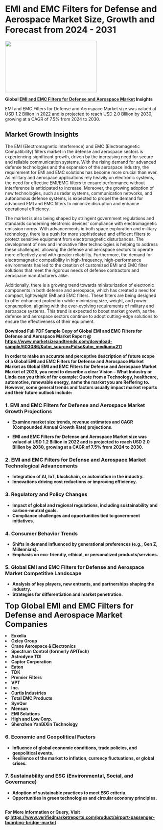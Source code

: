 <H1>EMI and EMC Filters for Defense and Aerospace Market Size, Growth and Forecast from 2024 - 2031</H1><img class="aligncenter size-medium wp-image-584254" src="https://thirdeyenews.in/wp-content/uploads/2024/09/Global-Market-Research-300x168.jpeg" alt="" width="300" height="168" /><p><strong>Global&nbsp;<a href="https://www.marketsizeandtrends.com/download-sample/603086/&amp;utm_source=Pulse&amp;utm_medium=211">EMI and EMC Filters for Defense and Aerospace Market</a> Insights</strong></p><p>EMI and EMC Filters for Defense and Aerospace Market size was valued at USD 1.2 Billion in 2022 and is projected to reach USD 2.0 Billion by 2030, growing at a CAGR of 7.5% from 2024 to 2030.</p><p><h2>Market Growth Insights</h2> <p>The EMI (Electromagnetic Interference) and EMC (Electromagnetic Compatibility) filters market in the defense and aerospace sectors is experiencing significant growth, driven by the increasing need for secure and reliable communication systems. With the rising demand for advanced defense technologies and the expansion of the aerospace industry, the requirement for EMI and EMC solutions has become more crucial than ever. As military and aerospace applications rely heavily on electronic systems, the need for effective EMI/EMC filters to ensure performance without interference is anticipated to increase. Moreover, the growing adoption of new technologies, such as radar systems, communication networks, and autonomous defense systems, is expected to propel the demand for advanced EMI and EMC filters to minimize disruption and enhance operational efficiency.</p> <p><strong></strong></p> <p>The market is also being shaped by stringent government regulations and standards concerning electronic devices' compliance with electromagnetic emission norms. With advancements in both space exploration and military technology, there is a push for more sophisticated and efficient filters to protect sensitive equipment from electromagnetic disturbances. The development of new and innovative filter technologies is helping to address these challenges, allowing the defense and aerospace sectors to operate more effectively and with greater reliability. Furthermore, the demand for electromagnetic compatibility in high-frequency, high-performance environments has led to the creation of customized EMI and EMC filter solutions that meet the rigorous needs of defense contractors and aerospace manufacturers alike.</p> <p>Additionally, there is a growing trend towards miniaturization of electronic components in both defense and aerospace, which has created a need for compact, lightweight EMI and EMC filters. These filters are being designed to offer enhanced protection while minimizing size, weight, and power consumption, aligning with the ever-evolving requirements of military and aerospace systems. This trend is expected to boost market growth, as the defense and aerospace sectors continue to adopt cutting-edge solutions to ensure the effectiveness of their equipment.</p> <p><strong></p><p><span class=""><strong>Download Full PDF Sample Copy of Global EMI and EMC Filters for Defense and Aerospace Market Report</strong> @ <a href="https://www.marketsizeandtrends.com/download-sample/603086/&amp;utm_source=Pulse&amp;utm_medium=211" target="_blank">https://www.marketsizeandtrends.com/download-sample/603086/&amp;utm_source=Pulse&amp;utm_medium=211</a></span></p><p>In order to make an accurate and perceptive description of future scope of a Global&nbsp;EMI and EMC Filters for Defense and Aerospace Market Market as Global&nbsp;EMI and EMC Filters for Defense and Aerospace Market Market of 2025, you need to describe a clear Vision &ndash; What Industry or Linda can you think of for example: Quote from a Technology, healthcare, automotive, renewable energy, name the market you are Reffering to. However, some general trends and factors usually impact market reports and their future outlook include:</p><h3>1.&nbsp;<strong>EMI and EMC Filters for Defense and Aerospace Market Growth Projections</strong></h3><ul><li>Examine market size trends, revenue estimates and CAGR (Compounded Annual Growth Rate) projections.</li><li><p>EMI and EMC Filters for Defense and Aerospace Market size was valued at USD 1.2 Billion in 2022 and is projected to reach USD 2.0 Billion by 2030, growing at a CAGR of 7.5% from 2024 to 2030.</p></li></ul><h3>2.&nbsp;<strong>EMI and EMC Filters for Defense and Aerospace Market Technological Advancements</strong></h3><ul><li>Integration of AI, IoT, blockchain, or automation in the industry.</li><li>Innovations driving cost reductions or improving efficiency.</li></ul><h3>3.&nbsp;<strong>Regulatory and Policy Changes</strong></h3><ul><li>Impact of global and regional regulations, including sustainability and carbon-neutral goals.</li><li>Compliance challenges and opportunities tied to government initiatives.</li></ul><h3>4.&nbsp;<strong>Consumer Behavior Trends</strong></h3><ul><li>Shifts in demand influenced by generational preferences (e.g., Gen Z, Millennials).</li><li>Emphasis on eco-friendly, ethical, or personalized products/services.</li></ul><h3>5.&nbsp;<strong>Global EMI and EMC Filters for Defense and Aerospace Market Competitive Landscape</strong></h3><ul><li>Analysis of key players, new entrants, and partnerships shaping the industry.</li><li>Strategies for differentiation and market penetration.</li></ul><p data-pm-slice="1 1 []"><span style="color: inherit; font-family: inherit; font-size: 25px;">Top Global EMI and EMC Filters for Defense and Aerospace Market Companies</span></p><div class="" data-test-id=""><p><li>Exxelia</li><li> Oxley Group</li><li> Crane Aerospace & Electronics</li><li> Spectrum Control (formerly APITech)</li><li> Astrodyne TDI</li><li> Captor Corporation</li><li> Eaton</li><li> TDK</li><li> Premier Filters</li><li> VPT</li><li> Inc.</li><li> Curtis Industries</li><li> Total EMC Products</li><li> SynQor</li><li> Mensan</li><li> EMI Solutions</li><li> High and Low Corp.</li><li> Shenzhen YanBiXin Technology</li></p></div><h3>6.&nbsp;<strong>Economic and Geopolitical Factors</strong></h3><ul><li>Influence of global economic conditions, trade policies, and geopolitical events.</li><li>Resilience of the market to inflation, currency fluctuations, or global crises.</li></ul><h3>7.&nbsp;<strong>Sustainability and ESG (Environmental, Social, and Governance)</strong></h3><ul><li>Adoption of sustainable practices to meet ESG criteria.</li><li>Opportunities in green technologies and circular economy principles.</li></ul><h2><strong style="font-size: 14px;">For More Information or Query, Visit @&nbsp;</strong><a style="background-color: #ffffff; font-size: 14px;" href="https://www.marketsizeandtrends.com/report/emi-and-emc-filters-for-defense-and-aerospace-market/" target="_blank">https://www.verifiedmarketreports.com/product/airport-passenger-boarding-bridge-market</a></h2>
